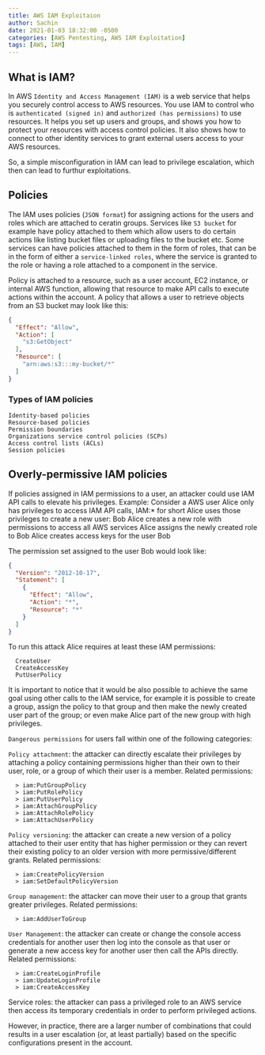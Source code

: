 ```yaml
---
title: AWS IAM Exploitaion
author: Sachin
date: 2021-01-03 18:32:00 -0500
categories: [AWS Pentesting, AWS IAM Exploitation]
tags: [AWS, IAM]
---
```



## What is IAM?

In AWS `Identity and Access Management (IAM)` is a web service that helps you securely control access to AWS resources. You use IAM to control who is `authenticated (signed in)` and `authorized (has permissions)` to use resources.
It helps you set up users and groups, and shows you how to protect your resources with access control policies. It also shows how to connect to other identity services to grant external users access to your AWS resources.

So, a simple misconfiguration in IAM can lead to privilege escalation, which then can lead to furthur exploitations.

## Policies
The IAM uses policies (`JSON format`) for assigning actions for the users and roles which are attached to ceratin groups.
Services like `S3 bucket` for example have policy attached to them which allow users to do certain actions like listing bucket files or uploading files to the bucket etc.
Some services can have policies attached to them in the form of roles, that can be in the form of either a `service-linked roles`, where the service is granted to the role or having a role attached to a component in the service.

Policy is attached to a resource, such as a user account, EC2 instance, or internal AWS function, allowing that resource to make API calls to execute actions within the account. A policy that allows a user to retrieve objects from an S3 bucket may look like this:
```json
{
  "Effect": "Allow",
  "Action": [
    "s3:GetObject"
  ],
  "Resource": [
    "arn:aws:s3:::my-bucket/*"
  ]
}
```
### Types of IAM policies

    Identity-based policies
    Resource-based policies
    Permission boundaries
    Organizations service control policies (SCPs)
    Access control lists (ACLs)
    Session policies


## Overly-permissive IAM policies

If policies assigned in IAM permissions to a user, an attacker could use IAM API calls to elevate his privileges. 
Example:
Consider a AWS user Alice only has privileges to access IAM API calls, IAM:* for short
  Alice uses those privileges to create a new user: Bob
  Alice creates a new role with permissions to access all AWS services
  Alice assigns the newly created role to Bob
  Alice creates access keys for the user Bob


The permission set assigned to the user Bob would look like:
```json
{
  "Version": "2012-10-17",
  "Statement": [
    {
      "Effect": "Allow",
      "Action": "*",
      "Resource": "*"
    }
  ]
}
```


To run this attack Alice requires at least these IAM permissions:
```
  CreateUser
  CreateAccessKey
  PutUserPolicy
```
It is important to notice that it would be also possible to achieve the same goal using other calls to the IAM
service, for example it is possible to create a group, assign the policy to that group and then make the newly
created user part of the group; or even make Alice part of the new group with high privileges.

`Dangerous permissions` for users fall within one of the following categories:

`Policy attachment`: the attacker can directly escalate their privileges by attaching a policy containing permissions higher than their own to their user, role, or a group of which their user is a member. Related permissions:

      > iam:PutGroupPolicy
      > iam:PutRolePolicy
      > iam:PutUserPolicy
      > iam:AttachGroupPolicy
      > iam:AttachRolePolicy
      > iam:AttachUserPolicy
       

`Policy versioning`: the attacker can create a new version of a policy attached to their user entity that has higher permission or they can revert their existing policy to an older version with more permissive/different grants. Related permissions:
        
      > iam:CreatePolicyVersion
      > iam:SetDefaultPolicyVersion

`Group management`: the attacker can move their user to a group that grants greater privileges. Related permissions:
        
      > iam:AddUserToGroup


`User Management`: the attacker can create or change the console access credentials for another user then log into the console as that user or generate a new access key for another user then call the APIs directly. Related permissions:
        
      > iam:CreateLoginProfile
      > iam:UpdateLoginProfile
      > iam:CreateAccessKey

  
  Service roles: the attacker can pass a privileged role to an AWS service then access its temporary credentials in order to perform privileged actions.

However, in practice, there are a larger number of combinations that could results in a user escalation (or, at least partially) based on the specific configurations present in the account.

